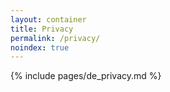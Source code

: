 ```yaml
---
layout: container
title: Privacy
permalink: /privacy/
noindex: true
---
```

{% include pages/de_privacy.md %}
